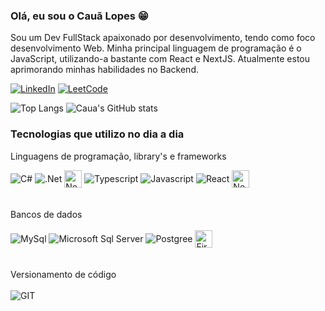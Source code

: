 
### Olá, eu sou o Cauã Lopes 😁
Sou um Dev FullStack apaixonado por desenvolvimento, tendo como foco desenvolvimento Web. Minha principal linguagem de programação é o JavaScript, utilizando-a bastante com React e NextJS. Atualmente estou aprimorando minhas habilidades no Backend.

[![LinkedIn](https://img.shields.io/badge/LinkedIn-0077B5?style=for-the-badge&logo=linkedin&logoColor=white)](https://www.linkedin.com/in/caualopes2103/)
[![LeetCode](https://img.shields.io/badge/-LeetCode-FFA116?style=for-the-badge&logo=LeetCode&logoColor=black)](https://leetcode.com/caualopess/)

![Top Langs](https://github-readme-stats.vercel.app/api/top-langs/?username=caualopess&layout=compact&theme=tokyonight)
![Caua's GitHub stats](https://github-readme-stats.vercel.app/api?username=caualopess&show_icons=true&hide=contribs,issues&rank_icon=github&theme=merko)

### Tecnologias que utilizo no dia a dia
Linguagens de programação, library's e frameworks
<div style="display: inline_block">   
    <img align="center" alt="C#" src="https://img.shields.io/badge/C%23-239120?style=for-the-badge&logo=c-sharp&logoColor=white" />
    <img align="center" alt=".Net" src="https://img.shields.io/badge/.NET-5C2D91?style=for-the-badge&logo=.net&logoColor=white" />    
    <img align="center" alt="Nest" src="https://miro.medium.com/v2/resize:fit:1400/1*POcSb9jzwC8iNDEGQ0xhOQ.png" height="28px"/>
    <img align="center" alt="Typescript" src="https://img.shields.io/badge/TypeScript-007ACC?style=for-the-badge&logo=typescript&logoColor=white" />
    <img align="center" alt="Javascript" src="https://img.shields.io/badge/JavaScript-323330?style=for-the-badge&logo=javascript&logoColor=F7DF1E" />
    <img align="center" alt="React" src="https://img.shields.io/badge/React-20232A?style=for-the-badge&logo=react&logoColor=61DAFB" />
    <img align="center" alt="Next JS" src="https://miro.medium.com/v2/resize:fit:750/1*NfnIaF1wnByrzVigaqkLGg.jpeg" height="28px"/>  
</div><br/><br/>
Bancos de dados

<div style="display: inline_block"><br/>
    <img align="center" alt="MySql" src="https://img.shields.io/badge/MySQL-005C84?style=for-the-badge&logo=mysql&logoColor=white" />
    <img align="center" alt="Microsoft Sql Server" src="https://img.shields.io/badge/Microsoft%20SQL%20Server-CC2927?style=for-the-badge&logo=microsoft%20sql%20server&logoColor=white" />       
    <img align="center" alt="Postgree" src="https://img.shields.io/badge/PostgreSQL-316192?style=for-the-badge&logo=postgresql&logoColor=whit" />   
    <img align="center" alt="Firebase" src="https://firebase.google.com/images/social.png"  height="28px" /> 
</div><br/><br/>
Versionamento de código

<div style="display: inline_block"><br/>
    <img align="center" alt="GIT" src="https://img.shields.io/badge/GIT-E44C30?style=for-the-badge&logo=git&logoColor=white" />  
</div><br/><br/>

